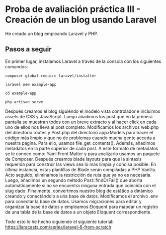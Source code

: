 # Proba de avaliación práctica III - Creación de un blog usando Laravel
He creado un blog empleando Laravel y PHP.
## Pasos a seguir
En primer lugar, instalamos Laravel a través de la consola con los siguientes comandos:

```
composer global require laravel/installer
 
laravel new example-app
 
cd example-app
 
php artisan serve
```
Después creamos el blog siguiendo el modelo vista controlador e incluimos assets de CSS y JavaScript.
Luego añadimos los post que en la primera pantalla se muestran todos con un breve extracto y al hacer click en cada uno de ellos nos lleva al post completo.
Modificamos los archivos web.php del directorio routes y Post.php del directorio app>Models para hacer el código más limpio y que no de problemas cuando mucha gente acceda a nuestra página.
Para ello, usamos file_get_contents(). Además, añadimos metadatos en la parte superior de cada post. A este formato de metadatos se le conoce como: Yaml Front Matter y para analizarlo usamos un paquete de Composer.
Después creamos blade layouts para que la sintaxis requerida para construir las views sea lo más limpia y concisa posible. En última instancia, estas plantillas de Blade serán compiladas a PHP Vanilla. Acto seguido, eliminamos la restricción de ruta que ya no es necesaria. Luego, añadimos un segundo método Post::findOrFail() que aborta automáticamente si no se encuentra ninguna entrada que coincida con el slug dado.
Finalmente, convertimos nuestro blog de estático a dinámico creando y conectándolo a una base de datos. Modificamos el archivo .env para conectar la base de datos. Usamos migraciones para editar y organizar la base de datos y empleamos Eloquent para mapear un registro de una tabla de la base de datos a un objeto Eloquent correspondiente.

Todo esto lo he hecho siguiendo el siguiente tutorial: https://laracasts.com/series/laravel-8-from-scratch
